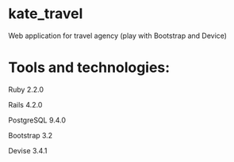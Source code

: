 # kate_travel
Web application for travel agency (play with Bootstrap and Device)


# Tools and technologies:

Ruby 2.2.0

Rails 4.2.0

PostgreSQL 9.4.0

Bootstrap 3.2

Devise 3.4.1

